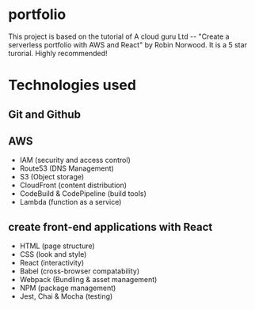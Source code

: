 # portfolio

This project is based on the tutorial of A cloud guru Ltd -- "Create a serverless portfolio with AWS and React" by Robin Norwood. It is a 5 star turorial. Highly recommended!

# Technologies used

## Git and Github

## AWS
* IAM (security and access control)
* Route53 (DNS Management)
* S3 (Object storage)
* CloudFront (content distribution)
* CodeBuild & CodePipeline (build tools)
* Lambda (function as a service)

## create front-end applications with React
* HTML (page structure)
* CSS (look and style)
* React (interactivity)
* Babel (cross-browser compatability)
* Webpack (Bundling & asset management)
* NPM (package management)
* Jest, Chai & Mocha (testing)
